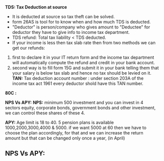 **TDS: Tax Deduction at source**
- It is deducted at source so tax theft can be solved.
- form 26AS is tool for to know when and how much TDS is deducted.
- "Deductor" is person/company who gives amount to "Deductee"  for deductor they have to give info to income tax department.
- TDS refund: Total tax liability < TDS deducted.
- If your income is less then tax slab rate then from two methods we can get our refunds:
1. first to declare it in your IT return form and the income tax department will automatically compute the refund and credit in your bank account.
2. second way is to fill form 15G and submit it in your bank telling them that your salary is below tax slab and hence no tax should be levied on it.
**TAN:** Tax deduction account number : under section 203A of the income tax act 1961 every deductor shold have this TAN number.

**80C :** 




**NPS Vs APY:**
**NPS:** minimum 500 investment and you can invest in 4 sectors equity, corporate bonds, government bonds and other investment, we can control these shares of these 4.

**APY:** Age limit is 18 to 40. 5 pension plans is available 1000,2000,3000,4000 & 5000.  if we want 5000 at 60 then we have to choose the plan accordingly, for that and we can increase the return amount but that can be changed only once a year, (in April) 

**NPS Vs APY:**
- 
